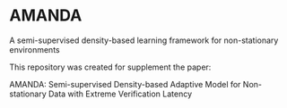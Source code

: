 # AMANDA
A semi-supervised density-based learning framework for non-stationary environments

This repository was created for supplement the paper:

AMANDA: Semi-supervised Density-based Adaptive Model for Non-stationary Data with Extreme Verification Latency
